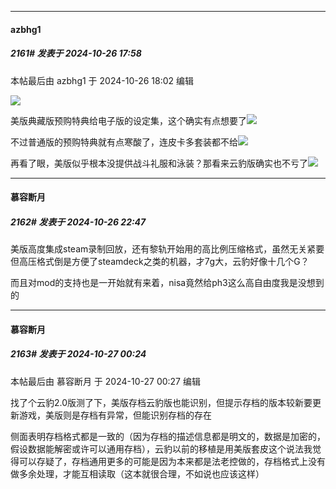 ﻿
*****

####  azbhg1  
##### 2161#       发表于 2024-10-26 17:58

 本帖最后由 azbhg1 于 2024-10-26 18:02 编辑 

<img src="https://p.sda1.dev/19/fcd06077255c50928adfed4b05b83f3b/msedge_nqoZJbB7zs.png" referrerpolicy="no-referrer">

美版典藏版预购特典给电子版的设定集，这个确实有点想要了<img src="https://static.saraba1st.com/image/smiley/face2017/068.png" referrerpolicy="no-referrer">

不过普通版的预购特典就有点寒酸了，连皮卡多套装都不给<img src="https://static.saraba1st.com/image/smiley/face2017/067.png" referrerpolicy="no-referrer">

再看了眼，美版似乎根本没提供战斗礼服和泳装？那看来云豹版确实也不亏了<img src="https://static.saraba1st.com/image/smiley/face2017/067.png" referrerpolicy="no-referrer">


*****

####  慕容断月  
##### 2162#       发表于 2024-10-26 22:47

美版高度集成steam录制回放，还有黎轨开始用的高比例压缩格式，虽然无关紧要但高压格式倒是方便了steamdeck之类的机器，才7g大，云豹好像十几个G？

而且对mod的支持也是一开始就有来着，nisa竟然给ph3这么高自由度我是没想到的


*****

####  慕容断月  
##### 2163#       发表于 2024-10-27 00:24

 本帖最后由 慕容断月 于 2024-10-27 00:27 编辑 

找了个云豹2.0版测了下，美版存档云豹版也能识别，但提示存档的版本较新要更新游戏，美版则是存档有异常，但能识别存档的存在

侧面表明存档格式都是一致的（因为存档的描述信息都是明文的，数据是加密的，假设数据能解密或许可以通用存档），云豹以前的移植是用美版套皮这个说法我觉得可以存疑了，存档通用更多的可能是因为本来都是法老控做的，存档格式上没有做多余处理，才能互相读取（这本就很合理，不如说也应该这样）


